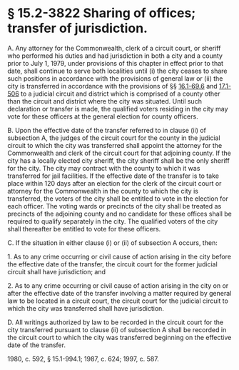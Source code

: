 # § 15.2-3822 Sharing of offices; transfer of jurisdiction.

<p>A. Any attorney for the Commonwealth, clerk of a circuit court, or sheriff who performed his duties and had jurisdiction in both a city and a county prior to July 1, 1979, under provisions of this chapter in effect prior to that date, shall continue to serve both localities until (i) the city ceases to share such positions in accordance with the provisions of general law or (ii) the city is transferred in accordance with the provisions of §§ <a href='http://law.lis.virginia.gov/vacode/16.1-69.6/'>16.1-69.6</a> and <a href='http://law.lis.virginia.gov/vacode/17.1-506/'>17.1-506</a> to a judicial circuit and district which is comprised of a county other than the circuit and district where the city was situated. Until such declaration or transfer is made, the qualified voters residing in the city may vote for these officers at the general election for county officers.</p><p>B. Upon the effective date of the transfer referred to in clause (ii) of subsection A, the judges of the circuit court for the county in the judicial circuit to which the city was transferred shall appoint the attorney for the Commonwealth and clerk of the circuit court for that adjoining county. If the city has a locally elected city sheriff, the city sheriff shall be the only sheriff for the city. The city may contract with the county to which it was transferred for jail facilities. If the effective date of the transfer is to take place within 120 days after an election for the clerk of the circuit court or attorney for the Commonwealth in the county to which the city is transferred, the voters of the city shall be entitled to vote in the election for each officer. The voting wards or precincts of the city shall be treated as precincts of the adjoining county and no candidate for these offices shall be required to qualify separately in the city. The qualified voters of the city shall thereafter be entitled to vote for these officers.</p><p>C. If the situation in either clause (i) or (ii) of subsection A occurs, then:</p><p>1. As to any crime occurring or civil cause of action arising in the city before the effective date of the transfer, the circuit court for the former judicial circuit shall have jurisdiction; and</p><p>2. As to any crime occurring or civil cause of action arising in the city on or after the effective date of the transfer involving a matter required by general law to be located in a circuit court, the circuit court for the judicial circuit to which the city was transferred shall have jurisdiction.</p><p>D. All writings authorized by law to be recorded in the circuit court for the city transferred pursuant to clause (ii) of subsection A shall be recorded in the circuit court to which the city was transferred beginning on the effective date of the transfer.</p><p>1980, c. 592, § 15.1-994.1; 1987, c. 624; 1997, c. 587.</p>